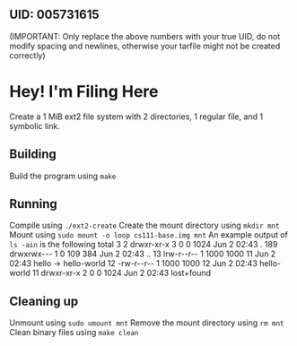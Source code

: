 ## UID: 005731615

(IMPORTANT: Only replace the above numbers with your true UID, do not modify spacing and newlines, otherwise your tarfile might not be created correctly)

# Hey! I'm Filing Here

Create a 1 MiB ext2 file system with 2 directories, 1 regular file, and 1 symbolic link.

## Building

Build the program using ```make```

## Running
Compile using ```./ext2-create```
Create the mount directory using ```mkdir mnt```
Mount using ```sudo mount -o loop cs111-base.img mnt```
An example output of ```ls -ain``` is the following
total 3
   2 drwxr-xr-x 3    0    0 1024 Jun    2 02:43 .
 189 drwxrwx--- 1    0  109  384 Jun    2 02:43 ..
  13 lrw-r--r-- 1 1000 1000   11 Jun    2 02:43 hello -> hello-world
  12 -rw-r--r-- 1 1000 1000   12 Jun    2 02:43 hello-world
  11 drwxr-xr-x 2    0    0 1024 Jun    2 02:43 lost+found

## Cleaning up
Unmount using ```sudo umount mnt```
Remove the mount directory using ```rm mnt```
Clean binary files using ```make clean```
